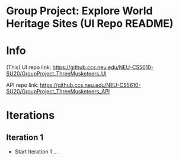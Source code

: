 # Group Project: Explore World Heritage Sites (UI Repo README)

# Info
(This) UI repo link: https://github.ccs.neu.edu/NEU-CS5610-SU20/GroupProject_ThreeMusketeers_UI

API repo link: https://github.ccs.neu.edu/NEU-CS5610-SU20/GroupProject_ThreeMusketeers_API

# Iterations

## Iteration 1
* Start Iteration 1 ...
